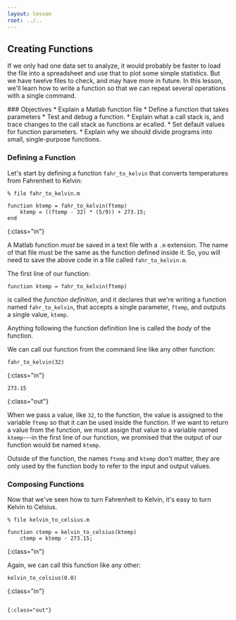 ```yaml
---
layout: lesson
root: ../..
---
```



## Creating Functions

If we only had one data set to analyze,
it would probably be faster to load the file into a spreadsheet
and use that to plot some simple statistics.
But we have twelve files to check,
and may have more in future.
In this lesson,
we'll learn how to write a function
so that we can repeat several operations with a single command.

<div class="objectives">
### Objectives
* Explain a Matlab function file
* Define a function that takes parameters
* Test and debug a function.
* Explain what a call stack is, and trace changes to the call stack as 
    functions ar ecalled.
* Set default values for function parameters.
* Explain why we should divide programs into small, single-purpose functions.
</div>

### Defining a Function

Let's start by defining a function `fahr_to_kelvin` that converts temperatures from Fahrenheit to Kelvin:

~~~
% file fahr_to_kelvin.m

function ktemp = fahr_to_kelvin(ftemp)
    ktemp = ((ftemp - 32) * (5/9)) + 273.15;
end
~~~
{:class="in"}

A Matlab function *must* be saved in a text file with a `.m` extension. The name of that file must be the same as the function defined
inside it. So, you will need to save the above code in a file called
`fahr_to_kelvin.m`.

<!-- FIXME: 00-basics lesson should talk about .m files, and 
    the variable `ans` -->

<!-- FIXME: Nothing about Comments? -->

<!-- FIXME: this lesson should talk about multiple functions in a
    single file -->

The first line of our function:

~~~
function ktemp = fahr_to_kelvin(ftemp)
~~~

is called the *function definition*, and it declares that we're 
writing a function named
`fahr_to_kelvin`, that accepts a single parameter, `ftemp`, and outputs a 
single value, `ktemp`. 

Anything following the function definition line is called the *body* of the
function.

We can call our function from the command line like any other function:
~~~
fahr_to_kelvin(32)
~~~
{:class="in"}

~~~
273.15
~~~
{:class="out"}

When we pass a value, like `32`, to the function, the value is assigned
to the variable `ftemp` so that it can be used inside the function. If we
want to return a value from the function, we must assign that value to a
variable named `ktemp`---in the first line of our function, we promised
that the output of our function would be named `ktemp`.

Outside of the function, the names `ftemp` and `ktemp` don't matter,
they are only used by the function body to refer to the input and
output values.


<!-- FIXME: make up a debugging scenario -->

### Composing Functions

Now that we've seen how to turn Fahrenheit to Kelvin, it's easy to turn
Kelvin to Celsius. 

~~~
% file kelvin_to_celsius.m

function ctemp = kelvin_to_celsius(ktemp)
    ctemp = ktemp - 273.15;
~~~
{:class="in"}

Again, we can call this function like any other:

~~~
kelvin_to_celsius(0.0)
~~~
{:class="in"}

~~~

{:class="out"}
~~~